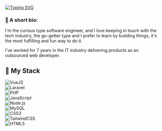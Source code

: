 [![Typing SVG](https://readme-typing-svg.demolab.com?font=Fira+Code&duration=2501&pause=500&color=8E0000&multiline=true&width=435&lines=Hey%2C+what's+up%3F;I'm+Daniel)](https://git.io/typing-svg)

### 📌 A short bio:
I'm the curious type software engineer, and I love keeping in touch with the tech industry, the go-getter type and I prefer to learn by building things, it's the most fulfilling and fun way to do it.

I've worked for 7 years in the IT industry delivering products as an outsourced web developer.

## 🚀 My Stack  

![VueJS](https://img.shields.io/badge/-VueJS-4FC08D?style=flat&logo=vue.js&logoColor=white)  
![Laravel](https://img.shields.io/badge/-Laravel-FF2D20?style=flat&logo=laravel&logoColor=white)  
![PHP](https://img.shields.io/badge/-PHP-777BB4?style=flat&logo=php&logoColor=white)  
![JavaScript](https://img.shields.io/badge/-JavaScript-F7DF1E?style=flat&logo=javascript&logoColor=black)  
![Node.js](https://img.shields.io/badge/-Node.js-339933?style=flat&logo=node.js&logoColor=white)  
![MySQL](https://img.shields.io/badge/-MySQL-4479A1?style=flat&logo=mysql&logoColor=white)  
![CSS3](https://img.shields.io/badge/-CSS3-1572B6?style=flat&logo=css3&logoColor=white)  
![TailwindCSS](https://img.shields.io/badge/-TailwindCSS-06B6D4?style=flat&logo=tailwindcss&logoColor=white)  
![HTML5](https://img.shields.io/badge/-HTML5-E34F26?style=flat&logo=html5&logoColor=white) 
